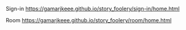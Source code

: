 
Sign-in https://gamarjkeee.github.io/story_foolery/sign-in/home.html

Room https://gamarjkeee.github.io/story_foolery/room/home.html
